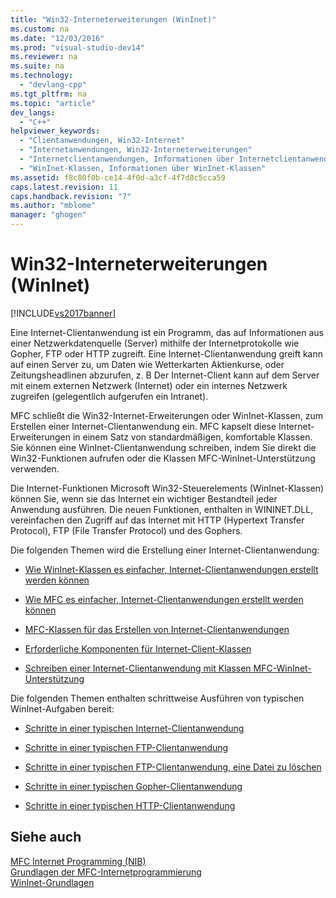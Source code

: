 ```yaml
---
title: "Win32-Interneterweiterungen (WinInet)"
ms.custom: na
ms.date: "12/03/2016"
ms.prod: "visual-studio-dev14"
ms.reviewer: na
ms.suite: na
ms.technology: 
  - "devlang-cpp"
ms.tgt_pltfrm: na
ms.topic: "article"
dev_langs: 
  - "C++"
helpviewer_keywords: 
  - "Clientanwendungen, Win32-Internet"
  - "Internetanwendungen, Win32-Interneterweiterungen"
  - "Internetclientanwendungen, Informationen über Internetclientanwendungen"
  - "WinInet-Klassen, Informationen über WinInet-Klassen"
ms.assetid: f8c80f0b-ce14-4f0d-a3cf-4f7d8c5cca59
caps.latest.revision: 11
caps.handback.revision: "7"
ms.author: "mblome"
manager: "ghogen"
---
```

# Win32-Interneterweiterungen (WinInet)
[!INCLUDE[vs2017banner](../assembler/inline/includes/vs2017banner.md)]

Eine Internet\-Clientanwendung ist ein Programm, das auf Informationen aus einer Netzwerkdatenquelle \(Server\) mithilfe der Internetprotokolle wie Gopher, FTP oder HTTP zugreift.  Eine Internet\-Clientanwendung greift kann auf einen Server zu, um Daten wie Wetterkarten Aktienkurse, oder Zeitungsheadlinen abzurufen, z. B  Der Internet\-Client kann auf dem Server mit einem externen Netzwerk \(Internet\) oder ein internes Netzwerk zugreifen \(gelegentlich aufgerufen ein Intranet\).  
  
 MFC schließt die Win32\-Internet\-Erweiterungen oder WinInet\-Klassen, zum Erstellen einer Internet\-Clientanwendung ein.  MFC kapselt diese Internet\-Erweiterungen in einem Satz von standardmäßigen, komfortable Klassen.  Sie können eine WinInet\-Clientanwendung schreiben, indem Sie direkt die Win32\-Funktionen aufrufen oder die Klassen MFC\-WinInet\-Unterstützung verwenden.  
  
 Die Internet\-Funktionen Microsoft Win32\-Steuerelements \(WinInet\-Klassen\) können Sie, wenn sie das Internet ein wichtiger Bestandteil jeder Anwendung ausführen.  Die neuen Funktionen, enthalten in WININET.DLL, vereinfachen den Zugriff auf das Internet mit HTTP \(Hypertext Transfer Protocol\), FTP \(File Transfer Protocol\) und des Gophers.  
  
 Die folgenden Themen wird die Erstellung einer Internet\-Clientanwendung:  
  
-   [Wie WinInet\-Klassen es einfacher, Internet\-Clientanwendungen erstellt werden können](../mfc/how-wininet-makes-it-easier-to-create-internet-client-applications.md)  
  
-   [Wie MFC es einfacher, Internet\-Clientanwendungen erstellt werden können](../mfc/how-mfc-makes-it-easier-to-create-internet-client-applications.md)  
  
-   [MFC\-Klassen für das Erstellen von Internet\-Clientanwendungen](../mfc/mfc-classes-for-creating-internet-client-applications.md)  
  
-   [Erforderliche Komponenten für Internet\-Client\-Klassen](../mfc/prerequisites-for-internet-client-classes.md)  
  
-   [Schreiben einer Internet\-Clientanwendung mit Klassen MFC\-WinInet\-Unterstützung](../mfc/writing-an-internet-client-application-using-mfc-wininet-classes.md)  
  
 Die folgenden Themen enthalten schrittweise Ausführen von typischen WinInet\-Aufgaben bereit:  
  
-   [Schritte in einer typischen Internet\-Clientanwendung](../mfc/steps-in-a-typical-internet-client-application.md)  
  
-   [Schritte in einer typischen FTP\-Clientanwendung](../mfc/steps-in-a-typical-ftp-client-application.md)  
  
-   [Schritte in einer typischen FTP\-Clientanwendung, eine Datei zu löschen](../mfc/steps-in-a-typical-ftp-client-application-to-delete-a-file.md)  
  
-   [Schritte in einer typischen Gopher\-Clientanwendung](../mfc/steps-in-a-typical-gopher-client-application.md)  
  
-   [Schritte in einer typischen HTTP\-Clientanwendung](../mfc/steps-in-a-typical-http-client-application.md)  
  
## Siehe auch  
 [MFC Internet Programming \(NIB\)](assetId:///0f7a1f3a-385b-4d56-a55b-0d766840c58a)   
 [Grundlagen der MFC\-Internetprogrammierung](../mfc/mfc-internet-programming-basics.md)   
 [WinInet\-Grundlagen](../mfc/wininet-basics.md)